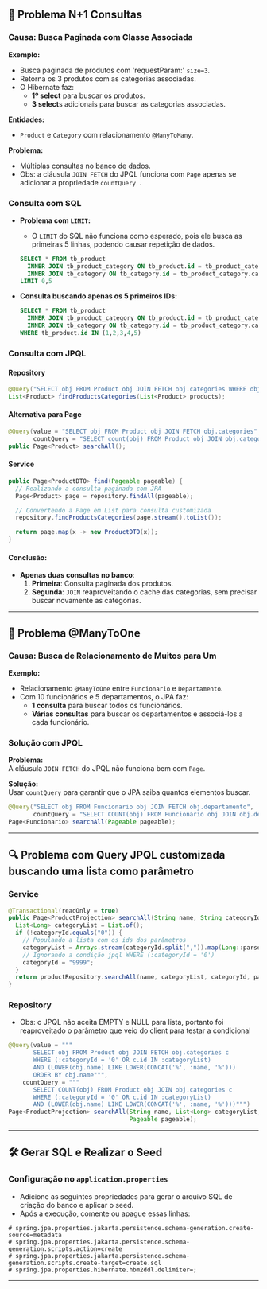 ## 🚨 **Problema N+1 Consultas**

### **Causa: Busca Paginada com Classe Associada**

**Exemplo:**
- Busca paginada de produtos com 'requestParam:' `size=3`.
- Retorna os 3 produtos com as categorias associadas.
- O Hibernate faz:
  - **1º select** para buscar os produtos.
  - **3 select**s adicionais para buscar as categorias associadas.

**Entidades:**
- `Product` e `Category` com relacionamento `@ManyToMany`.

**Problema:**  
- Múltiplas consultas no banco de dados.
- Obs: a cláusula `JOIN FETCH` do JPQL funciona com `Page` apenas se adicionar a propriedade `countQuery `.

### **Consulta com SQL**

- **Problema com `LIMIT`:**
  - O `LIMIT` do SQL não funciona como esperado, pois ele busca as primeiras 5 linhas, podendo causar repetição de dados.

  ```sql
  SELECT * FROM tb_product
  	INNER JOIN tb_product_category ON tb_product.id = tb_product_category.product_id
  	INNER JOIN tb_category ON tb_category.id = tb_product_category.category_id
  LIMIT 0,5
  ```

- **Consulta buscando apenas os 5 primeiros IDs:**

  ```sql
  SELECT * FROM tb_product
  	INNER JOIN tb_product_category ON tb_product.id = tb_product_category.product_id
  	INNER JOIN tb_category ON tb_category.id = tb_product_category.category_id
  WHERE tb_product.id IN (1,2,3,4,5)
  ```

### **Consulta com JPQL**

#### **Repository**

```java
@Query("SELECT obj FROM Product obj JOIN FETCH obj.categories WHERE obj IN :products")
List<Product> findProductsCategories(List<Product> products);
```

#### **Alternativa para Page**

```java
@Query(value = "SELECT obj FROM Product obj JOIN FETCH obj.categories",
       countQuery = "SELECT count(obj) FROM Product obj JOIN obj.categories")
public Page<Product> searchAll();
```

#### **Service**

```java
public Page<ProductDTO> find(Pageable pageable) {
  // Realizando a consulta paginada com JPA
  Page<Product> page = repository.findAll(pageable);

  // Convertendo a Page em List para consulta customizada
  repository.findProductsCategories(page.stream().toList());

  return page.map(x -> new ProductDTO(x));
}
```

#### **Conclusão:**
- **Apenas duas consultas no banco**:
  1. **Primeira**: Consulta paginada dos produtos.
  2. **Segunda**: `JOIN` reaproveitando o cache das categorias, sem precisar buscar novamente as categorias.

---

## 🔄 **Problema @ManyToOne**

### **Causa: Busca de Relacionamento de Muitos para Um**

**Exemplo:**  
- Relacionamento `@ManyToOne` entre `Funcionario` e `Departamento`.
- Com 10 funcionários e 5 departamentos, o JPA faz:
  - **1 consulta** para buscar todos os funcionários.
  - **Várias consultas** para buscar os departamentos e associá-los a cada funcionário.

### **Solução com JPQL**

**Problema:**  
A cláusula `JOIN FETCH` do JPQL não funciona bem com `Page`.

**Solução:**  
Usar `countQuery` para garantir que o JPA saiba quantos elementos buscar.

```java
@Query("SELECT obj FROM Funcionario obj JOIN FETCH obj.departamento",
       countQuery = "SELECT COUNT(obj) FROM Funcionario obj JOIN obj.departamento")
Page<Funcionario> searchAll(Pageable pageable);
```

---

## 🔍 **Problema com Query JPQL customizada buscando uma lista como parâmetro**

### **Service**

```java
@Transactional(readOnly = true)
public Page<ProductProjection> searchAll(String name, String categoryId, Pageable pageable) {
  List<Long> categoryList = List.of();
  if (!categoryId.equals("0")) {
    // Populando a lista com os ids dos parâmetros
    categoryList = Arrays.stream(categoryId.split(",")).map(Long::parseLong).toList();
    // Ignorando a condição jpql WHERE (:categoryId = '0')
    categoryId = "9999";
  }
  return productRepository.searchAll(name, categoryList, categoryId, pageable);
}
```

### **Repository**

* Obs: o JPQL não aceita EMPTY e NULL para lista, portanto foi reaproveitado o parâmetro que veio do client para testar a condicional

```java
@Query(value = """
       SELECT obj FROM Product obj JOIN FETCH obj.categories c
       WHERE (:categoryId = '0' OR c.id IN :categoryList)
       AND (LOWER(obj.name) LIKE LOWER(CONCAT('%', :name, '%')))
       ORDER BY obj.name""",
    countQuery = """
       SELECT COUNT(obj) FROM Product obj JOIN obj.categories c
       WHERE (:categoryId = '0' OR c.id IN :categoryList)
       AND (LOWER(obj.name) LIKE LOWER(CONCAT('%', :name, '%')))""")
Page<ProductProjection> searchAll(String name, List<Long> categoryList, String categoryId,
                                  Pageable pageable);
```

---

## 🛠️ **Gerar SQL e Realizar o Seed**

### **Configuração no `application.properties`**

* Adicione as seguintes propriedades para gerar o arquivo SQL de criação do banco e aplicar o seed.
* Após a execução, comente ou apague essas linhas:

```properties
# spring.jpa.properties.jakarta.persistence.schema-generation.create-source=metadata
# spring.jpa.properties.jakarta.persistence.schema-generation.scripts.action=create
# spring.jpa.properties.jakarta.persistence.schema-generation.scripts.create-target=create.sql
# spring.jpa.properties.hibernate.hbm2ddl.delimiter=;
```

---


